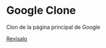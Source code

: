# Google Clone

Clon de la página principal de Google

[Revísalo](https://guidoarce89.github.io/google-clone/)